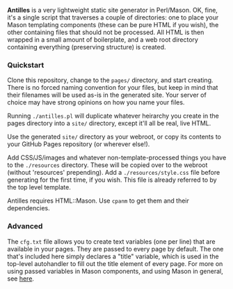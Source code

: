 **Antilles** is a very lightweight static site generator in Perl/Mason. OK, fine, it's a single script that traverses a couple of directories: one to place your Mason templating components (these can be pure HTML if you wish), the other containing files that should not be processed. All HTML is then wrapped in a small amount of boilerplate, and a web root directory containing everything (preserving structure) is created.

### Quickstart
Clone this repository, change to the ```pages/``` directory, and start creating. There is no forced naming convention for your files, but keep in mind that their filenames will be used as-is in the generated site. Your server of choice may have strong opinions on how you name your files.

Running ```./antilles.pl``` will duplicate whatever heirarchy you create in the pages directory into a ```site/``` directory, except it'll all be real, live HTML.

Use the generated ```site/``` directory as your webroot, or copy its contents to your GitHub Pages repository (or wherever else!). 

Add CSS/JS/images and whatever non-template-processed things you have to the ```./resources``` directory. These will be copied over to the webroot (without 'resources' prepending). Add a ```./resources/style.css``` file before generating for the first time, if you wish. This file is already referred to by the top level template.

Antilles requires HTML::Mason. Use ```cpanm``` to get them and their dependencies.

### Advanced

The ```cfg.txt``` file allows you to create text variables (one per line) that are available in your pages. They are passed to every page by default. The one that's included here simply declares a "title" variable, which is used in the top-level autohandler to fill out the title element of every page. For more on using passed variables in Mason components, and using Mason in general, see [here](https://masonbook.houseabsolute.com/book/).
